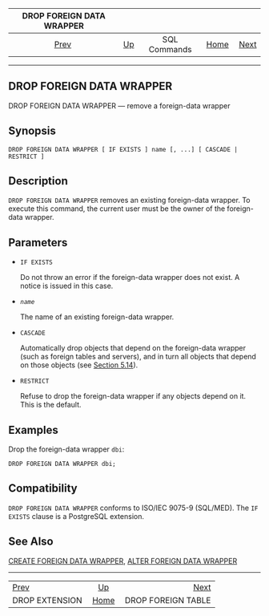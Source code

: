 <!--?xml version="1.0" encoding="UTF-8" standalone="no"?-->

|             DROP FOREIGN DATA WRAPPER            |                                        |              |                                                       |                                                         |
| :----------------------------------------------: | :------------------------------------- | :----------: | ----------------------------------------------------: | ------------------------------------------------------: |
| [Prev](sql-dropextension.html "DROP EXTENSION")  | [Up](sql-commands.html "SQL Commands") | SQL Commands | [Home](index.html "PostgreSQL 17devel Documentation") |  [Next](sql-dropforeigntable.html "DROP FOREIGN TABLE") |

***

[]()

## DROP FOREIGN DATA WRAPPER

DROP FOREIGN DATA WRAPPER — remove a foreign-data wrapper

## Synopsis

    DROP FOREIGN DATA WRAPPER [ IF EXISTS ] name [, ...] [ CASCADE | RESTRICT ]

## Description

`DROP FOREIGN DATA WRAPPER` removes an existing foreign-data wrapper. To execute this command, the current user must be the owner of the foreign-data wrapper.

## Parameters

*   `IF EXISTS`

    Do not throw an error if the foreign-data wrapper does not exist. A notice is issued in this case.

*   *`name`*

    The name of an existing foreign-data wrapper.

*   `CASCADE`

    Automatically drop objects that depend on the foreign-data wrapper (such as foreign tables and servers), and in turn all objects that depend on those objects (see [Section 5.14](ddl-depend.html "5.14. Dependency Tracking")).

*   `RESTRICT`

    Refuse to drop the foreign-data wrapper if any objects depend on it. This is the default.

## Examples

Drop the foreign-data wrapper `dbi`:

    DROP FOREIGN DATA WRAPPER dbi;

## Compatibility

`DROP FOREIGN DATA WRAPPER` conforms to ISO/IEC 9075-9 (SQL/MED). The `IF EXISTS` clause is a PostgreSQL extension.

## See Also

[CREATE FOREIGN DATA WRAPPER](sql-createforeigndatawrapper.html "CREATE FOREIGN DATA WRAPPER"), [ALTER FOREIGN DATA WRAPPER](sql-alterforeigndatawrapper.html "ALTER FOREIGN DATA WRAPPER")

***

|                                                  |                                                       |                                                         |
| :----------------------------------------------- | :---------------------------------------------------: | ------------------------------------------------------: |
| [Prev](sql-dropextension.html "DROP EXTENSION")  |         [Up](sql-commands.html "SQL Commands")        |  [Next](sql-dropforeigntable.html "DROP FOREIGN TABLE") |
| DROP EXTENSION                                   | [Home](index.html "PostgreSQL 17devel Documentation") |                                      DROP FOREIGN TABLE |
